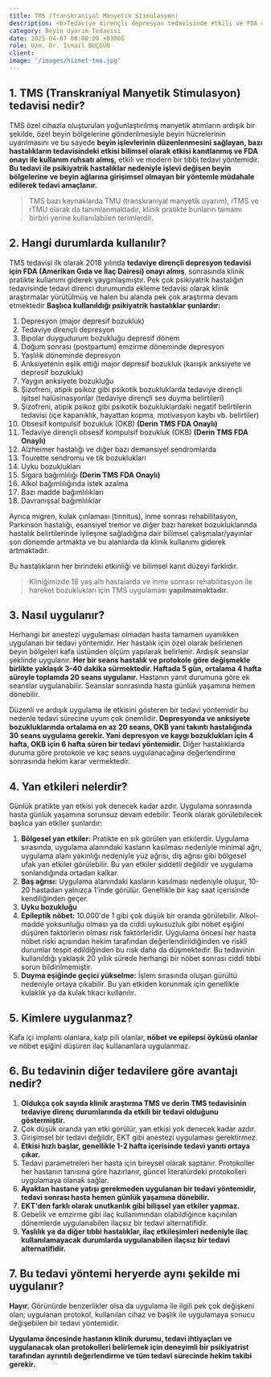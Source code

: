 ```yaml
---
title: TMS (Transkraniyal Manyetik Stimulasyon)
description: <b>Tedaviye dirençli depresyon tedavisinde etkili ve FDA onaylı</b>, psikiyatride kullanımı giderek artan, modern, bir beyin uyarım ve beyin aktivitesi düzenleme (nöromodülasyon) tedavisidir.
category: Beyin Uyarım Tedavisi
date: 2025-04-07 08:00:00 +0300ß
role: Uzm. Dr. İsmail BUÇGÜN
client: 
image: '/images/hizmet-tms.jpg'
---
```


## 1. TMS (Transkraniyal Manyetik Stimulasyon) tedavisi nedir?
TMS özel cihazla oluşturulan yoğunlaştırılmış manyetik atımların ardışık bir şekilde, özel beyin bölgelerine gönderilmesiyle beyin hücrelerinin uyarılmasını ve bu sayede **beyin işlevlerinin düzenlenmesini sağlayan, bazı hastalıkların tedavisindeki etkisi bilimsel olarak etkisi kanıtlanmış ve FDA onayı ile kullanım ruhsatı almış,** etkili ve modern bir tıbbi tedavi yöntemidir. **Bu tedavi ile psikiyatrik hastalıklar nedeniyle işlevi değişen beyin bölgelerine ve beyin ağlarına girişimsel olmayan bir yöntemle müdahale edilerek tedavi amaçlanır.**

> TMS bazı kaynaklarda TMU (transkraniyal manyetik uyarım), rTMS ve rTMU olarak da tanımlanmaktadır, klinik pratikte  bunların tamamı birbiri yerine kullanılabilen terimlerdir. 

## 2. Hangi durumlarda kullanılır?
TMS tedavisi ilk olarak 2018 yılında **tedaviye dirençli depresyon tedavisi için FDA (Amerikan Gıda ve İlaç Dairesi) onayı almış**, sonrasında klinik pratikte kullanımı giderek yaygınlaşmıştır. 
Pek çok psikiyatrik hastalığın tedavisinde tedavi direnci durumunda ekleme tedavisi olarak klinik araştırmalar yürütülmüş ve halen bu alanda pek çok araştırma devam etmektedir **Başlıca kullanıldığı psikiyatrik hastalıklar şunlardır:**

1. Depresyon (major depresif bozukluk)
2. Tedaviye dirençli depresyon
3. Bipolar duygudurum bozukluğu depresif dönem
4. Doğum sonrası (postpartum) emzirme döneminde depresyon
5. Yaşlılık döneminde depresyon
6. Anksiyetenin eşlik ettiği major depresif bozukluk (karışık anksiyete ve depresif bozukluk)
7. Yaygın anksiyete bozukluğu
8. Şizofreni, atipik psikoz gibi psikotik bozukluklarda tedaviye dirençli işitsel halüsinasyonlar (tedaviye dirençli ses duyma belirtileri)
9. Şizofreni, atipik psikoz gibi psikotik bozukluklardaki negatif belirtilerin tedavisi (içe kapanıklık, hayattan kopma, motivasyon kaybı vb. belirtiler)
10. Obsesif kompulsif bozukluk (OKB) **(Derin TMS FDA Onaylı)**
11. Tedaviye dirençli obsesif kompulsif bozukluk (OKB) **(Derin TMS FDA Onaylı)**
12. Alzheimer hastalığı ve diğer bazı demansiyel sendromlarda
12. Tourette sendromu ve tik bozuklukları
13. Uyku bozuklukları
14. Sigara bağımlılığı **(Derin TMS FDA Onaylı)**
15. Alkol bağımlılığında istek azalma
16. Bazı madde bağımlılıkları
17. Davranışsal bağımlılıklar

Ayrıca migren, kulak çınlaması (tinnitus), inme sonrası rehabilitasyon, Parkinson hastalığı, esansiyel tremor ve diğer bazı hareket bozukluklarında hastalık belirtilerinde iyileşme sağladığına dair bilimsel çalışmalar/yayınlar son dönemde artmakta ve bu alanlarda da klinik kullanımı giderek artmaktadır.

Bu hastalıkların her birindeki etkinliği ve bilimsel kanıt düzeyi farklıdır.

> Kliniğimizde 18 yaş altı hastalarda ve inme sonrası rehabilitasyon ile hareket bozuklukları için TMS uygulaması **yapılmamaktadır.**   

## 3. Nasıl uygulanır?
Herhangi bir anestezi uygulaması olmadan hasta tamamen uyanıkken uygulanan bir tedavi yöntemidir. Her hastalık için özel olarak belirlenen beyin bölgeleri kafa üstünden ölçüm yapılarak belirlenir. Ardışık seanslar şeklinde uygulanır. **Her bir seans hastalık ve protokole göre değişmekle birlikte yaklaşık 3-40 dakika sürmektedir. Haftada 5 gün, ortalama 4 hafta süreyle toplamda 20 seans uygulanır.** Hastanın yanıt durumuna göre ek seanslar uygulanabilir. Seanslar sonrasında hasta günlük yaşamına hemen dönebilir.

Düzenli ve ardışık uygulama ile etkisini gösteren bir tedavi yöntemidir bu nedenle tedavi sürecine uyum çok önemlidir. **Depresyonda ve anksiyete bozukluklarında ortalama en az 20 seans, OKB yani takıntı hastalığında 30 seans uygulama gerekir. Yani depresyon ve kaygı bozuklukları için 4 hafta, OKB için 6 hafta süren bir tedavi yöntemidir.** Diğer hastalıklarda duruma göre protokole ve kaç seans uygulanacağına değerlendirme sonrasında hekim karar vermektedir.

## 4. Yan etkileri nelerdir?
Günlük pratikte yan etkisi yok denecek kadar azdır. Uygulama sonrasında hasta günlük yaşamına sorunsuz devam edebilir. Teorik olarak görülebilecek başlıca yan etkiler şunlardır:
1. **Bölgesel yan etkiler:** Pratikte en sık görülen yan etkilerdir. Uygulama sırasında, uygulama alanındaki kasların kasılması nedeniyle minimal ağrı, uygulama alanı yakınlığı nedeniyle yüz ağrısı, diş ağrısı gibi bölgesel ufak yan etkiler görülebilir. Bu yan etkiler şiddetli değildir ve uygulama sonlandığında ortadan kalkar.
2. **Baş ağrısı:** Uygulama alanındaki kasların kasılması nedeniyle oluşur, 10-20 hastadan yalnızca 1'inde görülür. Genellikle bir kaç saat içerisinde kendiliğinden geçer.
3. **Uyku bozukluğu**
4. **Epileptik nöbet:** 10.000'de 1 gibi çok düşük bir oranda görülebilir. Alkol-madde yoksunluğu olması ya da ciddi uykusuzluk gibi nöbet eşiğini düşüren faktörlerin olması risk faktörleridir. Uygulama öncesi her hasta nöbet riski açısından hekim tarafından değerlendirildiğinden ve riskli durumlar tespit edildiğinden bu risk daha da düşmektedir. Bu tedavinin kullanıldığı yaklaşık 20 yıllık sürede herhangi bir nöbet sonrası ciddi tıbbi sorun bildirilmemiştir.
5. **Duyma eşiğinde geçici yükselme:** İşlem sırasında oluşan gürültü nedeniyle ortaya çıkabilir. Bu yan etkiden korunmak için genellikle kulaklık ya da kulak tıkacı kullanılır.

## 5. Kimlere uygulanmaz?
Kafa içi implantı olanlara, kalp pili olanlar, **nöbet ve epilepsi öyküsü olanlar** ve nöbet eşiğini düşüren ilaç kullananlara uygulanmaz.

## 6. Bu tedavinin diğer tedavilere göre avantajı nedir?

1. **Oldukça çok sayıda klinik araştırma TMS ve derin TMS tedavisinin tedaviye direnç durumlarında da etkili bir tedavi olduğunu göstermiştir.**
2. Çok düşük oranda yan etki görülür, yan etkisi yok denecek kadar azdır.
3. Girişimsel bir tedavi değildir, EKT gibi anestezi uygulaması gerektirmez.
4. **Etkisi hızlı başlar, genellikle 1-2 hafta içerisinde tedavi yanıtı ortaya çıkar.**
5. Tedavi parametreleri her hasta için bireysel olarak saptanır. Protokoller her hastanın tanısına göre hazırlanır, güncel literatürdeki protokolleri uygulamaya olanak sağlar.
6. **Ayaktan hastane yatışı gerekmeden uygulanan bir tedavi yöntemidir, tedavi sonrası hasta hemen günlük yaşamına dönebilir.**
7. **EKT'den farklı olarak unutkanlık gibi bilişsel yan etkiler yapmaz.**
8. Gebelik ve emzirme gibi ilaç kullanımından olabildiğince kaçınılan dönemlerde uygulanabilen ilaçsız bir tedavi alternatifidir.
9. **Yaşlılık ya da diğer tıbbi hastalıklar, ilaç etkileşimleri nedeniyle ilaç kullanılamayacak durumlarda uygulanabilen ilaçsız bir tedavi alternatifidir.**

## 7. Bu tedavi yöntemi heryerde aynı şekilde mi uygulanır?
**Hayır.** Görünürde benzerlikler olsa da uygulama ile ilgili pek çok değişkeni olan; uygulanan protokol, kullanılan cihaz ve başlık ile uygulamaya sonucu değişebilen bir tedavi yöntemidir.

**Uygulama öncesinde hastanın klinik durumu, tedavi ihtiyaçları ve uygulanacak olan protokolleri belirlemek için deneyimli bir psikiyatrist tarafından ayrıntılı değerlendirme ve tüm tedavi sürecinde hekim takibi gerekir.**

